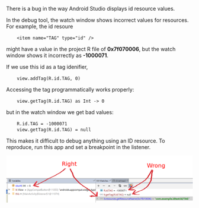 There is a bug in the way Android Studio displays id resource values.

In the debug tool, the watch window shows incorrect values for resources. For example, the id resoure
```
	<item name="TAG" type="id" />
```	
might have a value in the project R file of __0x7f070006__, but the watch window shows it incorrectly as __-1000071__.

If we use this id as a tag idenifier, 
```
    view.addTag(R.id.TAG, 0)
```
Accessing the tag programmatically works properly:
```
    view.getTag(R.id.TAG) as Int -> 0
```
but in the watch window we get bad values:
```
    R.id.TAG = -1000071
    view.getTag(R.id.TAG) = null
```
This makes it difficult to debug anything using an ID resource.
To reproduce, run this app and set a breakpoint in the listener.

![Screenshot](app/src/main/res/drawable/screenshot.png)
